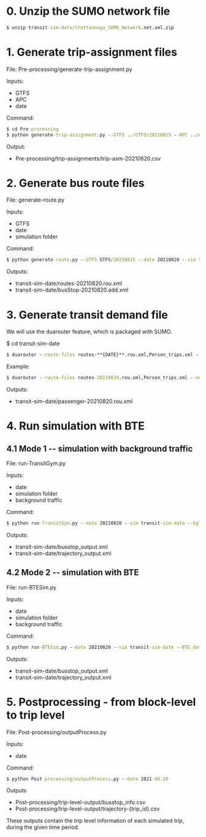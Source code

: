# 0. Unzip the SUMO network file

```bat
$ unzip transit-sim-date/Chattanooga_SUMO_Network.net.xml.zip
```

# 1. Generate trip-assignment files

File: Pre-processing/generate-trip-assignment.py

Inputs:

- GTFS
- APC
- date

Command:

```bat
$ cd Pre-processing
$ python generate-trip-assignment.py --GTFS ../GTFS/20210815 --APC ../APC/202108.parquet --date 20210820
```

Output:

- Pre-processing/trip-assignments/trip-asm-20210820.csv

# 2. Generate bus route files

File: generate-route.py

Inputs:

- GTFS
- date
- simulation folder

Command:

```bat
$ python generate-route.py --GTFS GTFS/20210815 --date 20210820 --sim transit-sim-date
```

Outputs:

- transit-sim-date/routes-20210820.rou.xml
- transit-sim-date/busStop-20210820.add.xml

# 3. Generate transit demand file

We will use the duarouter feature, which is packaged with SUMO.

$ cd transit-sim-date

```bat
$ duarouter --route-files routes-**{DATE}**.rou.xml,Person_trips.xml --net-file Chattanooga_SUMO_Network.net.xml --unsorted-input --additional-files busStop-**{DATE}**.add.xml,parking.add.xml  --output-file passenger-**{DATE}**.rou.xml --ignore-errors
```

Example:

```bat
$ duarouter --route-files routes-20210820.rou.xml,Person_trips.xml --net-file Chattanooga_SUMO_Network.net.xml --unsorted-input --additional-files busStop-20210820.add.xml,parking.add.xml  --output-file passenger-20210820.rou.xml --ignore-errors
```

Outputs:

- transit-sim-date/passenger-20210820.rou.xml

# 4. Run simulation with BTE

## 4.1 Mode 1 -- simulation with background traffic

File: run-TransitGym.py

Inputs:

- date
- simulation folder
- background traffic

Command:

```bat
$ python run-TransitGym.py --date 20210820 --sim transit-sim-date --bgTraffic combined_trips_100k_08-25_049.rou.xml
```

Outputs:

- transit-sim-date/busstop_output.xml
- transit-sim-date/trajectory_output.xml

## 4.2 Mode 2 -- simulation with BTE

File: run-BTESim.py

Inputs:

- date
- simulation folder
- background traffic

Command:

```bat
$ python run-BTESim.py --date 20210820 --sim transit-sim-date --BTE_data BTE/edge_speed_by_sim.pkl
```

Outputs:

- transit-sim-date/busstop_output.xml
- transit-sim-date/trajectory_output.xml


# 5. Postprocessing - from block-level to trip level

File: Post-processing/outputProcess.py

Inputs:

- date

Command:

```bat
$ python Post-processing/outputProcess.py --date 2021-08-20
```

Outputs

- Post-processing/trip-level-output/busstop_info.csv
- Post-processing/trip-level-output/trajectory-{trip_id}.csv

These outputs contain the trip level information of each simulated trip, during the given time period.


